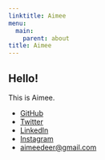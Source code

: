 ```yaml
---
linktitle: Aimee
menu:
  main:
    parent: about
title: Aimee
---
```


## Hello!

This is Aimee.

- [GitHub](https://github.com/Aimeedeer)
- [Twitter](https://twitter.com/Aimee_Z_)
- [LinkedIn](https://www.linkedin.com/in/aimeezhu/)
- [Instagram](https://www.instagram.com/aimeedeer/)
- aimeedeer@gmail.com
